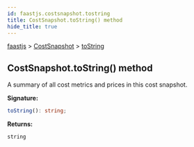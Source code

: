 ```yaml
---
id: faastjs.costsnapshot.tostring
title: CostSnapshot.toString() method
hide_title: true
---
```

[faastjs](./faastjs.md) &gt; [CostSnapshot](./faastjs.costsnapshot.md) &gt; [toString](./faastjs.costsnapshot.tostring.md)

## CostSnapshot.toString() method

A summary of all cost metrics and prices in this cost snapshot.

<b>Signature:</b>

```typescript
toString(): string;
```
<b>Returns:</b>

`string`
